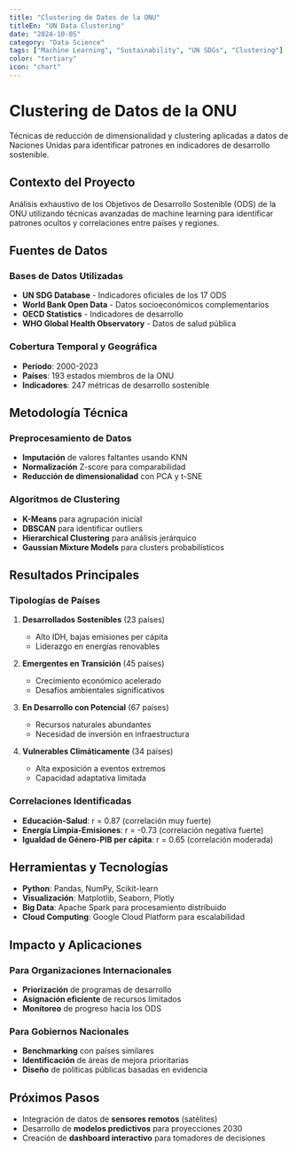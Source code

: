 ```yaml
---
title: "Clustering de Datos de la ONU"
titleEn: "UN Data Clustering"
date: "2024-10-05"
category: "Data Science"
tags: ["Machine Learning", "Sustainability", "UN SDGs", "Clustering"]
color: "tertiary"
icon: "chart"
---
```


# Clustering de Datos de la ONU

Técnicas de reducción de dimensionalidad y clustering aplicadas a datos de Naciones Unidas para identificar patrones en indicadores de desarrollo sostenible.

## Contexto del Proyecto

Análisis exhaustivo de los Objetivos de Desarrollo Sostenible (ODS) de la ONU utilizando técnicas avanzadas de machine learning para identificar patrones ocultos y correlaciones entre países y regiones.

## Fuentes de Datos

### Bases de Datos Utilizadas
- **UN SDG Database** - Indicadores oficiales de los 17 ODS
- **World Bank Open Data** - Datos socioeconómicos complementarios
- **OECD Statistics** - Indicadores de desarrollo
- **WHO Global Health Observatory** - Datos de salud pública

### Cobertura Temporal y Geográfica
- **Período**: 2000-2023
- **Países**: 193 estados miembros de la ONU
- **Indicadores**: 247 métricas de desarrollo sostenible

## Metodología Técnica

### Preprocesamiento de Datos
- **Imputación** de valores faltantes usando KNN
- **Normalización** Z-score para comparabilidad
- **Reducción de dimensionalidad** con PCA y t-SNE

### Algoritmos de Clustering
- **K-Means** para agrupación inicial
- **DBSCAN** para identificar outliers
- **Hierarchical Clustering** para análisis jerárquico
- **Gaussian Mixture Models** para clusters probabilísticos

## Resultados Principales

### Tipologías de Países
1. **Desarrollados Sostenibles** (23 países)
   - Alto IDH, bajas emisiones per cápita
   - Liderazgo en energías renovables

2. **Emergentes en Transición** (45 países)
   - Crecimiento económico acelerado
   - Desafíos ambientales significativos

3. **En Desarrollo con Potencial** (67 países)
   - Recursos naturales abundantes
   - Necesidad de inversión en infraestructura

4. **Vulnerables Climáticamente** (34 países)
   - Alta exposición a eventos extremos
   - Capacidad adaptativa limitada

### Correlaciones Identificadas
- **Educación-Salud**: r = 0.87 (correlación muy fuerte)
- **Energía Limpia-Emisiones**: r = -0.73 (correlación negativa fuerte)
- **Igualdad de Género-PIB per cápita**: r = 0.65 (correlación moderada)

## Herramientas y Tecnologías

- **Python**: Pandas, NumPy, Scikit-learn
- **Visualización**: Matplotlib, Seaborn, Plotly
- **Big Data**: Apache Spark para procesamiento distribuido
- **Cloud Computing**: Google Cloud Platform para escalabilidad

## Impacto y Aplicaciones

### Para Organizaciones Internacionales
- **Priorización** de programas de desarrollo
- **Asignación eficiente** de recursos limitados
- **Monitoreo** de progreso hacia los ODS

### Para Gobiernos Nacionales
- **Benchmarking** con países similares
- **Identificación** de áreas de mejora prioritarias
- **Diseño** de políticas públicas basadas en evidencia

## Próximos Pasos

- Integración de datos de **sensores remotos** (satélites)
- Desarrollo de **modelos predictivos** para proyecciones 2030
- Creación de **dashboard interactivo** para tomadores de decisiones